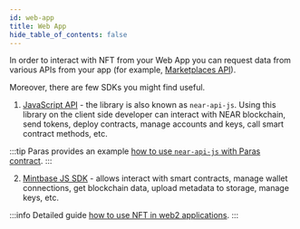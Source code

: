 ```yaml
---
id: web-app
title: Web App
hide_table_of_contents: false
---
```


In order to interact with NFT from your Web App you can request data from various APIs from your app (for example, [Marketplaces API](/primitives/nft/querying/marketplaces)).

Moreover, there are few SDKs you might find useful.

1. [JavaScript API](https://docs.near.org/tools/near-api-js/quick-reference) - the library is also known as ```near-api-js```. Using this library on the client side developer can interact with NEAR blockchain, send tokens, deploy contracts, manage accounts and keys, call smart contract methods, etc.

:::tip
Paras provides an example [how to use ```near-api-js``` with Paras contract](https://docs.paras.id/using-near-api-js).
:::

2. [Mintbase JS SDK](https://docs.mintbase.xyz/dev/mintbase-sdk-ref) - allows interact with smart contracts, manage wallet connections, get blockchain data, upload metadata to storage, manage keys, etc.

:::info
Detailed guide [how to use NFT in web2 applications](https://docs.near.org/concepts/web3/nfts#nfts-in-web-2-applications).
:::